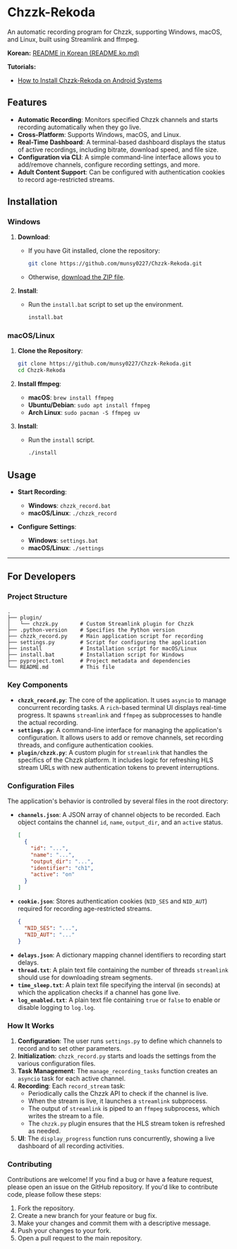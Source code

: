 # Chzzk-Rekoda

An automatic recording program for Chzzk, supporting Windows, macOS, and Linux, built using Streamlink and ffmpeg.

**Korean:** [README in Korean (README.ko.md)](README.ko.md)

**Tutorials:**
- [How to Install Chzzk-Rekoda on Android Systems](https://github.com/munsy0227/Chzzk-Rekoda/discussions/18)

## Features

- **Automatic Recording**: Monitors specified Chzzk channels and starts recording automatically when they go live.
- **Cross-Platform**: Supports Windows, macOS, and Linux.
- **Real-Time Dashboard**: A terminal-based dashboard displays the status of active recordings, including bitrate, download speed, and file size.
- **Configuration via CLI**: A simple command-line interface allows you to add/remove channels, configure recording settings, and more.
- **Adult Content Support**: Can be configured with authentication cookies to record age-restricted streams.

## Installation

### Windows

1.  **Download**:
    - If you have Git installed, clone the repository:
      ```bash
      git clone https://github.com/munsy0227/Chzzk-Rekoda.git
      ```
    - Otherwise, [download the ZIP file](https://github.com/munsy0227/Chzzk-Rekoda/archive/refs/heads/main.zip).

2.  **Install**:
    - Run the `install.bat` script to set up the environment.
      ```bash
      install.bat
      ```

### macOS/Linux

1.  **Clone the Repository**:
    ```bash
    git clone https://github.com/munsy0227/Chzzk-Rekoda.git
    cd Chzzk-Rekoda
    ```

2.  **Install ffmpeg**:
    - **macOS**: `brew install ffmpeg`
    - **Ubuntu/Debian**: `sudo apt install ffmpeg`
    - **Arch Linux**: `sudo pacman -S ffmpeg uv`

3.  **Install**:
    - Run the `install` script.
      ```bash
      ./install
      ```

## Usage

-   **Start Recording**:
    -   **Windows**: `chzzk_record.bat`
    -   **macOS/Linux**: `./chzzk_record`

-   **Configure Settings**:
    -   **Windows**: `settings.bat`
    -   **macOS/Linux**: `./settings`

---

## For Developers

### Project Structure

```
.
├── plugin/
│   └── chzzk.py       # Custom Streamlink plugin for Chzzk
├── .python-version    # Specifies the Python version
├── chzzk_record.py    # Main application script for recording
├── settings.py        # Script for configuring the application
├── install            # Installation script for macOS/Linux
├── install.bat        # Installation script for Windows
├── pyproject.toml     # Project metadata and dependencies
└── README.md          # This file
```

### Key Components

-   **`chzzk_record.py`**: The core of the application. It uses `asyncio` to manage concurrent recording tasks. A `rich`-based terminal UI displays real-time progress. It spawns `streamlink` and `ffmpeg` as subprocesses to handle the actual recording.
-   **`settings.py`**: A command-line interface for managing the application's configuration. It allows users to add or remove channels, set recording threads, and configure authentication cookies.
-   **`plugin/chzzk.py`**: A custom plugin for `streamlink` that handles the specifics of the Chzzk platform. It includes logic for refreshing HLS stream URLs with new authentication tokens to prevent interruptions.

### Configuration Files

The application's behavior is controlled by several files in the root directory:

-   **`channels.json`**: A JSON array of channel objects to be recorded. Each object contains the channel `id`, `name`, `output_dir`, and an `active` status.
    ```json
    [
      {
        "id": "...",
        "name": "...",
        "output_dir": "...",
        "identifier": "ch1",
        "active": "on"
      }
    ]
    ```
-   **`cookie.json`**: Stores authentication cookies (`NID_SES` and `NID_AUT`) required for recording age-restricted streams.
    ```json
    {
      "NID_SES": "...",
      "NID_AUT": "..."
    }
    ```
-   **`delays.json`**: A dictionary mapping channel identifiers to recording start delays.
-   **`thread.txt`**: A plain text file containing the number of threads `streamlink` should use for downloading stream segments.
-   **`time_sleep.txt`**: A plain text file specifying the interval (in seconds) at which the application checks if a channel has gone live.
-   **`log_enabled.txt`**: A plain text file containing `true` or `false` to enable or disable logging to `log.log`.

### How It Works

1.  **Configuration**: The user runs `settings.py` to define which channels to record and to set other parameters.
2.  **Initialization**: `chzzk_record.py` starts and loads the settings from the various configuration files.
3.  **Task Management**: The `manage_recording_tasks` function creates an `asyncio` task for each active channel.
4.  **Recording**: Each `record_stream` task:
    -   Periodically calls the Chzzk API to check if the channel is live.
    -   When the stream is live, it launches a `streamlink` subprocess.
    -   The output of `streamlink` is piped to an `ffmpeg` subprocess, which writes the stream to a file.
    -   The `chzzk.py` plugin ensures that the HLS stream token is refreshed as needed.
5.  **UI**: The `display_progress` function runs concurrently, showing a live dashboard of all recording activities.

### Contributing

Contributions are welcome! If you find a bug or have a feature request, please open an issue on the GitHub repository. If you'd like to contribute code, please follow these steps:

1.  Fork the repository.
2.  Create a new branch for your feature or bug fix.
3.  Make your changes and commit them with a descriptive message.
4.  Push your changes to your fork.
5.  Open a pull request to the main repository.
